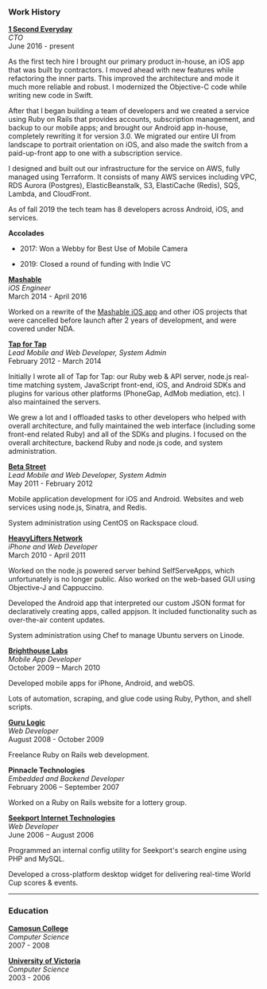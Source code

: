 ### Work History

**[1 Second Everyday](https://1se.co)**<br>
_CTO_<br>
June 2016 - present

As the first tech hire I brought our primary product in-house, an iOS app that was built by contractors. I moved ahead with new features while refactoring the inner parts. This improved the architecture and mode it much more reliable and robust. I modernized the Objective-C code while writing new code in Swift.

After that I began building a team of developers and we created a service using Ruby on Rails that provides accounts, subscription management, and backup to our mobile apps; and brought our Android app in-house, completely rewriting it for version 3.0. We migrated our entire UI from landscape to portrait orientation on iOS, and also made the switch from a paid-up-front app to one with a subscription service.

I designed and built out our infrastructure for the service on AWS, fully managed using Terraform. It consists of many AWS services including VPC, RDS Aurora (Postgres), ElasticBeanstalk, S3, ElastiCache (Redis), SQS, Lambda, and CloudFront.

As of fall 2019 the tech team has 8 developers across Android, iOS, and services.

**Accolades**

- 2017: Won a Webby for Best Use of Mobile Camera

- 2019: Closed a round of funding with Indie VC

**[Mashable](http://mashable.com)**<br>
_iOS Engineer_<br>
March 2014 - April 2016

Worked on a rewrite of the [Mashable iOS app][mashable] and other iOS projects that were cancelled before launch after 2 years of development, and were covered under NDA.

[mashable]: https://itunes.apple.com/ca/app/mashable/id910775754?mt=8

**[Tap for Tap](https://tapfortap.com)**<br>
_Lead Mobile and Web Developer, System Admin_<br>
February 2012 - March 2014

Initially I wrote all of Tap for Tap: our Ruby web & API server, node.js real-time matching system, JavaScript front-end, iOS, and Android SDKs and plugins for various other platforms (PhoneGap, AdMob mediation, etc). I also maintained the servers.

We grew a lot and I offloaded tasks to other developers who helped with overall architecture, and fully maintained the web interface (including some front-end related Ruby) and all of the SDKs and plugins. I focused on the overall architecture, backend Ruby and node.js code, and system administration.

**[Beta Street](http://betastreet.com)**<br>
_Lead Mobile and Web Developer, System Admin_<br>
May 2011 - February 2012

Mobile application development for iOS and Android. Websites and web services using node.js, Sinatra, and Redis.

System administration using CentOS on Rackspace cloud.

**[HeavyLifters Network](http://heavylifters.com)**<br>
_iPhone and Web Developer_<br>
March 2010 - April 2011

Worked on the node.js powered server behind SelfServeApps, which unfortunately is no longer public. Also worked on the web-based GUI using Objective-J and Cappuccino.

Developed the Android app that interpreted our custom JSON format for declaratively creating apps, called appjson. It included functionality such as over-the-air content updates.

System administration using Chef to manage Ubuntu servers on Linode.

**[Brighthouse Labs](https://www.linkedin.com/company/brighthouse-labs)**<br>
_Mobile App Developer_<br>
October 2009 – March 2010

Developed mobile apps for iPhone, Android, and webOS.

Lots of automation, scraping, and glue code using Ruby, Python, and shell scripts.  

**[Guru Logic](https://gurulogic.ca)**<br>
_Web Developer_<br>
August 2008 - October 2009

Freelance Ruby on Rails web development.

**Pinnacle Technologies**<br>
_Embedded and Backend Developer_<br>
February 2006 – September 2007

Worked on a Ruby on Rails website for a lottery group.

**[Seekport Internet Technologies](https://de.wikipedia.org/wiki/Seekport)**<br>
_Web Developer_<br>
June 2006 – August 2006

Programmed an internal config utility for Seekport's search engine using PHP and MySQL.

Developed a cross-platform desktop widget for delivering real-time World Cup scores & events.

<hr>

### Education

**[Camosun College](http://camosun.ca)**<br>
_Computer Science_<br>
2007 - 2008

**[University of Victoria](http://www.uvic.ca)**<br>
_Computer Science_<br>
2003 - 2006
